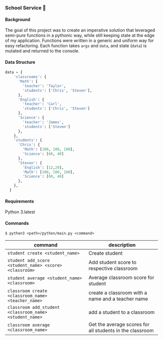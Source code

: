 ### School Service :book:

#### Background

The goal of this project was to create an imperative solution that leveraged semi-pure functions in a pythonic way, while still keeping state at the edge of my application. Functions were written in a generic and uniform way for easy refactoring. Each function takes `args` and `data`, and state (`data`) is mutated and returned to the console.

#### Data Structure
```python
data = {
    'classrooms': {
      'Math': {
        'teacher': 'Taylor',
        'students': ['Chris', 'Steven'],
      },
      'English': {
        'teacher': 'Carl',
        'students': ['Chris', 'Steven']
      },
      'Science': {
        'teacher': 'James',
        'students': ['Steven']
      },
    },
    'students': {
      'Chris': {
        'Math': [100, 100, 100],
        'Science': [60, 40]
      },
      'Steven': {
        'English': [12,29],
        'Math': [100, 100, 100],
        'Science': [60, 40]
      },
    },
  }
```

#### Requirements
Python 3.latest

#### Commands

`$ python3 <path>/python/main.py <command>`

| command      | description   |
|------------- |---------------|
| `student create <student_name>`      | Create student |
| `student add_score <student_name> <score> <classroom>`       | Add student score to respective classroom |
| `student average <student_name> <classroom>`  | Average classroom score for student |
| `classroom create <classroom_name> <teacher_name>`       | create a classroom with a name and a teacher name |
| `classroom add_student <classroom_name> <student_name>`       | add a student to a classroom |
| `classroom average <classroom_name>` | Get the average scores for all students in the classroom |
